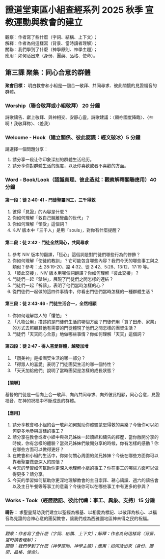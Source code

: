 # 證道堂東區小組查經系列 2025 秋季 宣教運動與教會的建立

觀察：作者寫了些什麼（字詞、結構、上下文）；  
解釋：作者為何這樣寫（背景、當時讀者理解）；  
關聯：我們學到了什麼（神學原則、神學主題）；  
應用：如何活出來（身份、團契、品格、使命）。

## 第三課 聚集：同心合意的群體

**聚會目標：** 明白教會和小組是一個合一敬拜、共同尋求、彼此關懷的見證福音的群體。

### Worship（聯合敬拜或小組敬拜） 20 分鐘

詩歌禱告、獻上敬拜、與神相交、安靜心靈。詩歌建議：〈願祢國度降臨〉、〈神啊！我敬拜祢〉、〈差我〉

### Welcome - Hook（建立關係、彼此認識：經文破冰）5 分鐘

請選擇一個問題分享：

1. 請分享一段让你印象深刻的群體生活经历。
1. 請分享你對群體生活的態度，以及你喜歡或者不喜歡的方面。

### Word - Book/Look（認識真理、彼此造就：觀察解釋關聯應用）40 分鐘

#### 第一段：徒 2:40-41 - 門徒聖靈同工，三千得救

1. 彼得「見證」的內容是什麼？
1. 你如何理解「救自己脫離彎曲的世代」？
1. 你如何理解「領受」這個詞？
1. KJV 版本中「三千人」是用「souls」，對你有什麼提醒？

#### 第二段：徒 2:42 - 門徒全然同心，共同尋求

1. 參考 NIV 版本的翻譯，「恆心」這個詞是對門徒們哪些行為的修飾？
1. 你如何理解「使徒的教訓」？它可能包含哪些內容？我們今天的哪些事工與之類似？參考：太 28:19-20、路 4:32、徒 2:42、5:28、13:12、17:19 等。
1. 「彼此交接」，NIV 版本用哪個詞翻譯？你如何理解「彼此交接」？
1. 門徒們一起「擘餅」，展現了門徒們之間怎樣的連結？
1. 門徒們一起「祈禱」，表明了他們當時怎樣的心？
1. 從門徒們一起做的這四件事情中，你看出門徒們當時怎樣的一種群體生活？

#### 第三段：徒 2:43-46 - 門徒生活合一，全然相顧

1. 你如何理解眾人的「懼怕」？
1. 「凡物公用」描述的是門徒們生活的哪個方面？門徒們用「買了田產、家業」的方式去照顧其他有需要的門徒體現了他們之間怎樣的團契生活？
1. 門徒們「天天同心合意」地做哪些事情？你如何理解「天天」這個詞？

#### 第四段：徒 2:47 - 得人喜愛群體，越發加增

1. 「讚美神」是指團契生活的哪一部分？
1. 「得眾人的喜愛」表明了門徒團契生活的哪一個特性？
1. 「天天加給他們」說明了當時團契是怎樣的成長狀態？

#### 【關聯】

基督的門徒是一個向上合一敬拜、向內共同尋求、向外彼此相顧，同心合意，見證福音，在神的祝福中不斷成長的群體。

#### 【應用】

1. 請分享教會和小組的合一敬拜如何幫助你體驗蒙恩得救的喜樂？今後你可以如何更多地參與這樣的事工？
1. 請分享在教會或者小組中與弟兄姊妹一起讀經和禱告的經歷，當你敞開分享的時候，你有怎樣的體驗？當弟兄姊妹們敞開分享的時候，你有怎樣的感動？你在哪些方面可以做得更好？
1. 在教會和小組的生活中，你如何關心周圍的弟兄姊妹？今後在哪些方面你可以靠著聖靈做更深入的關懷？
1. 今天的學習如何幫助你更深入地理解小組的事工？你在事工的哪些方面可以做得更多？請分享。
1. 今天的學習如何幫助你更深地理解教會的主日崇拜、耕心禱讀、週六的禱告會以及主日午餐等等事工的意義？今後你可以在哪些事工中有更多的參與？

### Works - Took（經歷話語、彼此代禱：事工、異象、支持）15 分鐘

**禱告：** 求聖靈幫助我們建立以聖經為根基、以相愛為標記、以敬拜為核心、以福音為見證的合神心意的團契教會，讓我們成為西雅圖地區神未得之民的祝福。

-----

*觀察：作者寫了些什麼（字詞、結構、上下文）；解釋：作者為何這樣寫（背景、當時讀者理解）；  
關聯：我們學到了什麼（神學原則、神學主題）；應用：如何活出來（身份、團契、品格、使命）。*